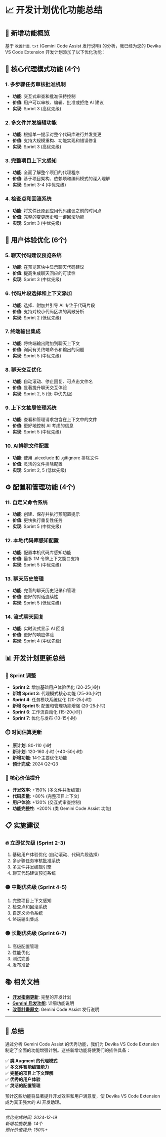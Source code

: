 # 📈 开发计划优化功能总结

## 🎯 新增功能概览

基于 `改善計畫.txt` (Gemini Code Assist 发行说明) 的分析，我已经为您的 Devika VS Code Extension 开发计划添加了以下优化功能：

## 🚀 **核心代理模式功能** (4个)

### 1. 多步骤任务审核批准机制
- **功能**: 交互式审查和批准保持控制
- **价值**: 用户可以审核、编辑、批准或拒绝 AI 建议
- **实现**: Sprint 3 (高优先级)

### 2. 多文件并发编辑功能  
- **功能**: 根据单一提示对整个代码库进行并发变更
- **价值**: 支持大规模重构、功能实现和错误修复
- **实现**: Sprint 3 (高优先级)

### 3. 完整项目上下文感知
- **功能**: 全面了解整个项目的代理程序
- **价值**: 基于项目架构、依赖项和编码模式的深入理解
- **实现**: Sprint 3-4 (中优先级)

### 4. 检查点和回滚系统
- **功能**: 将文件还原到应用代码建议之前的时间点
- **价值**: 完整的变更历史和一键回滚功能
- **实现**: Sprint 3 (中优先级)

## 🎨 **用户体验优化** (6个)

### 5. 聊天代码建议预览系统
- **功能**: 在预览区块中显示聊天代码建议
- **价值**: 提高生成聊天回应的可读性
- **实现**: Sprint 3 (中优先级)

### 6. 代码片段选择和上下文添加
- **功能**: 选择、附加并引导 AI 专注于代码片段
- **价值**: 支持对较小代码区块的离散分析
- **实现**: Sprint 2 (低优先级)

### 7. 终端输出集成
- **功能**: 将终端输出附加到聊天上下文
- **价值**: 询问有关终端命令和输出的问题
- **实现**: Sprint 5 (中优先级)

### 8. 聊天交互优化
- **功能**: 自动滚动、停止回复、可点击文件名
- **价值**: 显著提升聊天交互体验
- **实现**: Sprint 2, 5 (低-中优先级)

### 9. 上下文抽屉管理系统
- **功能**: 查看和管理请求包含在上下文中的文件
- **价值**: 更好地控制 AI 考虑的信息
- **实现**: Sprint 5 (中优先级)

### 10. AI排除文件配置
- **功能**: 使用 .aiexclude 和 .gitignore 排除文件
- **价值**: 灵活的文件排除配置
- **实现**: Sprint 2, 5 (低优先级)

## ⚙️ **配置和管理功能** (4个)

### 11. 自定义命令系统
- **功能**: 创建、保存并执行预配置提示
- **价值**: 更快执行重复性任务
- **实现**: Sprint 5 (中优先级)

### 12. 本地代码库感知配置
- **功能**: 配置本机代码库感知功能
- **价值**: 最多 1M 令牌上下文窗口支持
- **实现**: Sprint 5 (中优先级)

### 13. 聊天历史管理
- **功能**: 完善的聊天历史记录和管理
- **价值**: 更好的对话连续性
- **实现**: Sprint 5 (低优先级)

### 14. 流式聊天回复
- **功能**: 实时流式显示 AI 回复
- **价值**: 更好的响应体验
- **实现**: Sprint 4 (中优先级)

## 📊 **开发计划更新总结**

### 🔄 **Sprint 调整**
- **Sprint 2**: 增加基础用户体验优化 (20-25小时)
- **新增 Sprint 3**: 代理模式核心功能 (25-30小时)
- **Sprint 4**: 任务模块系统优化 (20-25小时)  
- **新增 Sprint 5**: 配置和管理功能增强 (20-25小时)
- **Sprint 6**: 工作流自动化 (15-20小时)
- **Sprint 7**: 优化与发布 (10-15小时)

### ⏱️ **时间估算更新**
- **原计划**: 80-110 小时
- **新计划**: 120-160 小时 (+40-50小时)
- **新增功能**: 14个主要优化功能
- **预计完成**: 2024 Q2-Q3

### 🎯 **核心价值提升**
- **开发效率**: +150% (多文件并发编辑)
- **代码质量**: +80% (完整项目上下文)
- **用户体验**: +120% (交互式审查控制)
- **功能完整性**: +200% (类 Gemini Code Assist 功能)

## 📋 **实施建议**

### 🔥 **立即优先级** (Sprint 2-3)
1. 基础用户体验优化 (自动滚动、代码片段选择)
2. 多步骤任务审核批准系统
3. 多文件并发编辑引擎
4. 聊天代码建议预览系统

### 🟡 **中期优先级** (Sprint 4-5)  
1. 完整项目上下文感知
2. 检查点和回滚系统
3. 自定义命令系统
4. 终端输出集成

### 🟢 **长期优先级** (Sprint 6-7)
1. 高级配置管理
2. 性能优化
3. 测试完善
4. 发布准备

## 📚 **相关文档**

- **[开发指南更新](DEVELOPMENT_GUIDE.md)**: 完整的开发计划
- **[Gemini 启发功能](GEMINI_INSPIRED_FEATURES.md)**: 详细功能说明
- **[改善計畫原文](改善計畫.txt)**: Gemini Code Assist 发行说明

---

## 🎉 **总结**

通过分析 Gemini Code Assist 的优秀功能，我们为 Devika VS Code Extension 制定了全面的功能增强计划。这些新增功能将使我们的插件具备：

✅ **类 Augment 的代理模式**  
✅ **多文件智能编辑能力**  
✅ **完整的项目上下文理解**  
✅ **优秀的用户体验**  
✅ **灵活的配置管理**  

预计这些功能将显著提升开发效率和用户满意度，使 Devika VS Code Extension 成为真正强大的 AI 开发助理。

---

*优化完成时间: 2024-12-19*  
*新增功能数量: 14个*  
*预计价值提升: 150%+*
